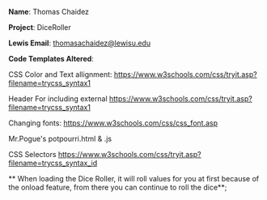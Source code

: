 **Name**: Thomas Chaidez

**Project**: DiceRoller

**Lewis Email**: thomasachaidez@lewisu.edu

**Code Templates Altered**:

CSS Color and Text allignment: 
 https://www.w3schools.com/css/tryit.asp?filename=trycss_syntax1

 Header For including external
https://www.w3schools.com/css/tryit.asp?filename=trycss_syntax1

Changing fonts:
https://www.w3schools.com/css/css_font.asp

Mr.Pogue's potpourri.html & .js

CSS Selectors
https://www.w3schools.com/css/tryit.asp?filename=trycss_syntax_id




** When loading the Dice Roller, it will roll values for you at first because of the onload feature, from there you can continue to roll the dice**;
